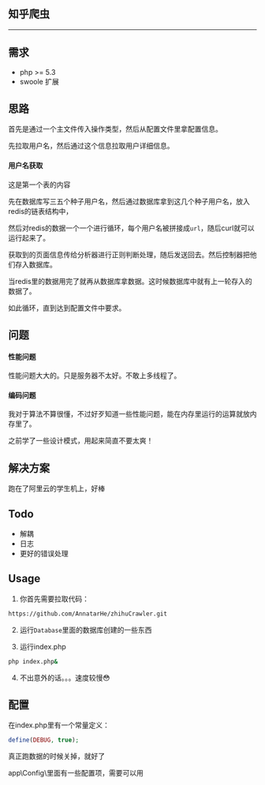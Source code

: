 ## 知乎爬虫

----------

## 需求

* php >= 5.3
* swoole 扩展

## 思路

首先是通过一个主文件传入操作类型，然后从配置文件里拿配置信息。

先拉取用户名，然后通过这个信息拉取用户详细信息。

#### 用户名获取

这是第一个表的内容

先在数据库写三五个种子用户名，然后通过数据库拿到这几个种子用户名，放入redis的链表结构中，

然后对redis的数据一个一个进行循环，每个用户名被拼接成`url`，随后curl就可以运行起来了。

获取到的页面信息传给分析器进行正则判断处理，随后发送回去。然后控制器把他们存入数据库。

当redis里的数据用完了就再从数据库拿数据。这时候数据库中就有上一轮存入的数据了。

如此循环，直到达到配置文件中要求。


## 问题

#### 性能问题

性能问题大大的。只是服务器不太好。不敢上多线程了。

#### 编码问题

我对于算法不算很懂，不过好歹知道一些性能问题，能在内存里运行的运算就放内存里了。

之前学了一些设计模式，用起来简直不要太爽！

## 解决方案

跑在了阿里云的学生机上，好棒

## Todo

* 解耦
* 日志
* 更好的错误处理

## Usage

1. 你首先需要拉取代码：
```bash
https://github.com/AnnatarHe/zhihuCrawler.git
```

2. 运行`Database`里面的数据库创建的一些东西

3. 运行index.php
```bash
php index.php&
```

4. 不出意外的话。。。速度较慢:flushed:

## 配置

在index.php里有一个常量定义：
```php
define(DEBUG, true);
```
真正跑数据的时候关掉，就好了

app\Config\里面有一些配置项，需要可以用